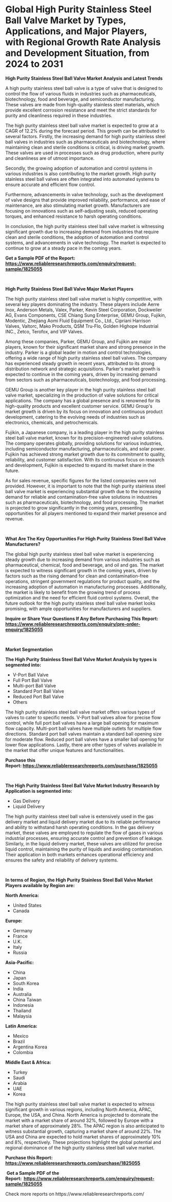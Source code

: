 <p><h1>Global High Purity Stainless Steel Ball Valve Market by Types, Applications, and Major Players, with Regional Growth Rate Analysis and Development Situation, from 2024 to 2031</h1></p><p><strong>High Purity Stainless Steel Ball Valve Market Analysis and Latest Trends</strong></p>
<p><p>A high purity stainless steel ball valve is a type of valve that is designed to control the flow of various fluids in industries such as pharmaceuticals, biotechnology, food and beverage, and semiconductor manufacturing. These valves are made from high-quality stainless steel materials, which provide excellent corrosion resistance and meet the strict standards for purity and cleanliness required in these industries.</p><p>The high purity stainless steel ball valve market is expected to grow at a CAGR of 12.2% during the forecast period. This growth can be attributed to several factors. Firstly, the increasing demand for high purity stainless steel ball valves in industries such as pharmaceuticals and biotechnology, where maintaining clean and sterile conditions is critical, is driving market growth. These valves are used in processes such as drug production, where purity and cleanliness are of utmost importance.</p><p>Secondly, the growing adoption of automation and control systems in various industries is also contributing to the market growth. High purity stainless steel ball valves are often integrated into automated systems to ensure accurate and efficient flow control.</p><p>Furthermore, advancements in valve technology, such as the development of valve designs that provide improved reliability, performance, and ease of maintenance, are also stimulating market growth. Manufacturers are focusing on innovations such as self-adjusting seals, reduced operating torques, and enhanced resistance to harsh operating conditions.</p><p>In conclusion, the high purity stainless steel ball valve market is witnessing significant growth due to increasing demand from industries that require clean and sterile conditions, the adoption of automation and control systems, and advancements in valve technology. The market is expected to continue to grow at a steady pace in the coming years.</p></p>
<p><strong>Get a Sample PDF of the Report:&nbsp; <a href="https://www.reliableresearchreports.com/enquiry/request-sample/1825055">https://www.reliableresearchreports.com/enquiry/request-sample/1825055</a></strong></p>
<p>&nbsp;</p>
<p><strong>High Purity Stainless Steel Ball Valve Major Market Players</strong></p>
<p><p>The high purity stainless steel ball valve market is highly competitive, with several key players dominating the industry. These players include Aerre Inox, Anderson Metals, Valex, Parker, Kevin Steel Corporation, Dockweiler AG, Evans Components, CSE Chiang Sung Enterprise, GEMU Group, Fujikin, Modentic, Zhejiang Aomi Fluid Equipment Co., Ltd., Cipriani Harrison Valves, Valtorc, Mako Products, QSM Tru-Flo, Golden Highope Industrial INC., Zetco, Terofox, and VIP Valves.</p><p>Among these companies, Parker, GEMU Group, and Fujikin are major players, known for their significant market share and strong presence in the industry. Parker is a global leader in motion and control technologies, offering a wide range of high purity stainless steel ball valves. The company has experienced steady growth in recent years, attributed to its strong distribution network and strategic acquisitions. Parker's market growth is expected to continue in the coming years, driven by increasing demand from sectors such as pharmaceuticals, biotechnology, and food processing.</p><p>GEMU Group is another key player in the high purity stainless steel ball valve market, specializing in the production of valve solutions for critical applications. The company has a global presence and is renowned for its high-quality products and excellent customer service. GEMU Group's market growth is driven by its focus on innovation and continuous product development, catering to the evolving needs of industries such as electronics, chemicals, and petrochemicals.</p><p>Fujikin, a Japanese company, is a leading player in the high purity stainless steel ball valve market, known for its precision-engineered valve solutions. The company operates globally, providing solutions for various industries, including semiconductor manufacturing, pharmaceuticals, and solar power. Fujikin has achieved strong market growth due to its commitment to quality, reliability, and customer satisfaction. With its continuous focus on research and development, Fujikin is expected to expand its market share in the future.</p><p>As for sales revenue, specific figures for the listed companies were not provided. However, it is important to note that the high purity stainless steel ball valve market is experiencing substantial growth due to the increasing demand for reliable and contamination-free valve solutions in industries such as pharmaceuticals, biotechnology, and food processing. The market is projected to grow significantly in the coming years, presenting opportunities for all players mentioned to expand their market presence and revenue.</p></p>
<p>&nbsp;</p>
<p><strong>What Are The Key Opportunities For High Purity Stainless Steel Ball Valve Manufacturers?</strong></p>
<p><p>The global high purity stainless steel ball valve market is experiencing steady growth due to increasing demand from various industries such as pharmaceutical, chemical, food and beverage, and oil and gas. The market is expected to witness significant growth in the coming years, driven by factors such as the rising demand for clean and contamination-free operations, stringent government regulations for product quality, and the increasing adoption of automation in manufacturing processes. Additionally, the market is likely to benefit from the growing trend of process optimization and the need for efficient fluid control systems. Overall, the future outlook for the high purity stainless steel ball valve market looks promising, with ample opportunities for manufacturers and suppliers.</p></p>
<p><strong>Inquire or Share Your Questions If Any Before Purchasing This Report: <a href="https://www.reliableresearchreports.com/enquiry/pre-order-enquiry/1825055">https://www.reliableresearchreports.com/enquiry/pre-order-enquiry/1825055</a></strong></p>
<p>&nbsp;</p>
<p><strong>Market Segmentation</strong></p>
<p><strong>The High Purity Stainless Steel Ball Valve Market Analysis by types is segmented into:</strong></p>
<p><ul><li>V-Port Ball Valve</li><li>Full Port Ball Valve</li><li>Multi-port Ball Valve</li><li>Standard Port Ball Valve</li><li>Reduced Port Ball Valve</li><li>Others</li></ul></p>
<p><p>The high purity stainless steel ball valve market offers various types of valves to cater to specific needs. V-Port ball valves allow for precise flow control, while full port ball valves have a large ball opening for maximum flow capacity. Multi-port ball valves have multiple outlets for multiple flow directions. Standard port ball valves maintain a standard ball opening size for moderate flow. Reduced port ball valves have a smaller ball opening for lower flow applications. Lastly, there are other types of valves available in the market that offer unique features and functionalities.</p></p>
<p><strong>Purchase this Report:&nbsp;<a href="https://www.reliableresearchreports.com/purchase/1825055">https://www.reliableresearchreports.com/purchase/1825055</a></strong></p>
<p>&nbsp;</p>
<p><strong>The High Purity Stainless Steel Ball Valve Market Industry Research by Application is segmented into:</strong></p>
<p><ul><li>Gas Delivery</li><li>Liquid Delivery</li></ul></p>
<p><p>The high purity stainless steel ball valve is extensively used in the gas delivery market and liquid delivery market due to its reliable performance and ability to withstand harsh operating conditions. In the gas delivery market, these valves are employed to regulate the flow of gases in various industrial processes, ensuring accurate control and prevention of leakage. Similarly, in the liquid delivery market, these valves are utilized for precise liquid control, maintaining the purity of liquids and avoiding contamination. Their application in both markets enhances operational efficiency and ensures the safety and reliability of delivery systems.</p></p>
<p>&nbsp;</p>
<p><strong>In terms of Region, the High Purity Stainless Steel Ball Valve Market Players available by Region are:</strong></p>
<p>
    <p> <strong> North America: </strong>
        <ul>
            <li>United States</li>
            <li>Canada</li>
        </ul>
        </p> 
    <p> <strong> Europe: </strong>
        <ul>
            <li>Germany</li>
            <li>France</li>
            <li>U.K.</li>
            <li>Italy</li>
            <li>Russia</li>
        </ul>
        </p> 
    <p> <strong> Asia-Pacific: </strong>
        <ul>
            <li>China</li>
            <li>Japan</li>
            <li>South Korea</li>
            <li>India</li>
            <li>Australia</li>
            <li>China Taiwan</li>
            <li>Indonesia</li>
            <li>Thailand</li>
            <li>Malaysia</li>
        </ul>
        </p> 
    <p> <strong> Latin America: </strong>
        <ul>
            <li>Mexico</li>
            <li>Brazil</li>
            <li>Argentina Korea</li>
            <li>Colombia</li>
        </ul>
        </p> 
    <p> <strong> Middle East & Africa: </strong>
        <ul>
            <li>Turkey</li>
            <li>Saudi</li>
            <li>Arabia</li>
            <li>UAE</li>
            <li>Korea</li>
        </ul>
    </p>
    </p>
<p><p>The high purity stainless steel ball valve market is expected to witness significant growth in various regions, including North America, APAC, Europe, the USA, and China. North America is projected to dominate the market with a market share of around 32%, followed by Europe with a market share of approximately 28%. The APAC region is also anticipated to witness substantial growth, capturing a market share of around 22%. The USA and China are expected to hold market shares of approximately 10% and 8%, respectively. These projections highlight the global potential and regional dominance of the high purity stainless steel ball valve market.</p></p>
<p><strong>Purchase this Report: <a href="https://www.reliableresearchreports.com/purchase/1825055">https://www.reliableresearchreports.com/purchase/1825055</a></strong></p>
<p>&nbsp;<strong>Get a Sample PDF of the Report:&nbsp;&nbsp;<a href="https://www.reliableresearchreports.com/enquiry/request-sample/1825055">https://www.reliableresearchreports.com/enquiry/request-sample/1825055</a></strong></p>
<p><strong></strong></p>
<p>Check more reports on https://www.reliableresearchreports.com/</p>
